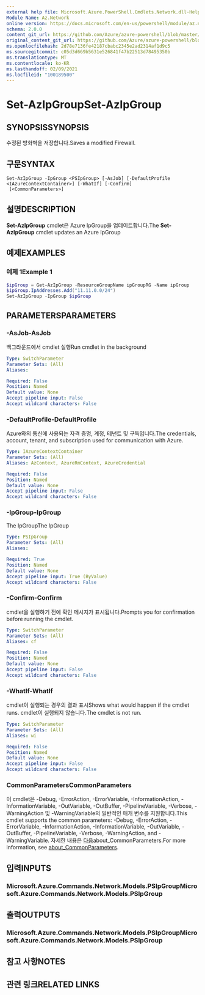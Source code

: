 ```yaml
---
external help file: Microsoft.Azure.PowerShell.Cmdlets.Network.dll-Help.xml
Module Name: Az.Network
online version: https://docs.microsoft.com/en-us/powershell/module/az.network/set-azipgroup
schema: 2.0.0
content_git_url: https://github.com/Azure/azure-powershell/blob/master/src/Network/Network/help/Set-AzIpGroup.md
original_content_git_url: https://github.com/Azure/azure-powershell/blob/master/src/Network/Network/help/Set-AzIpGroup.md
ms.openlocfilehash: 2d78e7136fe42187cbabc2345e2ad2314af1d9c5
ms.sourcegitcommit: c05d3d669b5631e526841f47b22513d78495350b
ms.translationtype: MT
ms.contentlocale: ko-KR
ms.lasthandoff: 02/09/2021
ms.locfileid: "100189500"
---
```

# <span data-ttu-id="afef3-101">Set-AzIpGroup</span><span class="sxs-lookup"><span data-stu-id="afef3-101">Set-AzIpGroup</span></span>

## <span data-ttu-id="afef3-102">SYNOPSIS</span><span class="sxs-lookup"><span data-stu-id="afef3-102">SYNOPSIS</span></span>
<span data-ttu-id="afef3-103">수정된 방화벽을 저장합니다.</span><span class="sxs-lookup"><span data-stu-id="afef3-103">Saves a modified Firewall.</span></span>

## <span data-ttu-id="afef3-104">구문</span><span class="sxs-lookup"><span data-stu-id="afef3-104">SYNTAX</span></span>

```
Set-AzIpGroup -IpGroup <PSIpGroup> [-AsJob] [-DefaultProfile <IAzureContextContainer>] [-WhatIf] [-Confirm]
 [<CommonParameters>]
```

## <span data-ttu-id="afef3-105">설명</span><span class="sxs-lookup"><span data-stu-id="afef3-105">DESCRIPTION</span></span>
<span data-ttu-id="afef3-106">**Set-AzIpGroup** cmdlet은 Azure IpGroup을 업데이트합니다.</span><span class="sxs-lookup"><span data-stu-id="afef3-106">The **Set-AzIpGroup** cmdlet updates an Azure IpGroup</span></span>

## <span data-ttu-id="afef3-107">예제</span><span class="sxs-lookup"><span data-stu-id="afef3-107">EXAMPLES</span></span>

### <span data-ttu-id="afef3-108">예제 1</span><span class="sxs-lookup"><span data-stu-id="afef3-108">Example 1</span></span>
```powershell
$ipGroup = Get-AzIpGroup -ResourceGroupName ipGroupRG -Name ipGroup
$ipGroup.IpAddresses.Add("11.11.0.0/24")
Set-AzIpGroup -IpGroup $ipGroup
```

## <span data-ttu-id="afef3-109">PARAMETERS</span><span class="sxs-lookup"><span data-stu-id="afef3-109">PARAMETERS</span></span>

### <span data-ttu-id="afef3-110">-AsJob</span><span class="sxs-lookup"><span data-stu-id="afef3-110">-AsJob</span></span>
<span data-ttu-id="afef3-111">백그라운드에서 cmdlet 실행</span><span class="sxs-lookup"><span data-stu-id="afef3-111">Run cmdlet in the background</span></span>

```yaml
Type: SwitchParameter
Parameter Sets: (All)
Aliases:

Required: False
Position: Named
Default value: None
Accept pipeline input: False
Accept wildcard characters: False
```

### <span data-ttu-id="afef3-112">-DefaultProfile</span><span class="sxs-lookup"><span data-stu-id="afef3-112">-DefaultProfile</span></span>
<span data-ttu-id="afef3-113">Azure와의 통신에 사용되는 자격 증명, 계정, 테넌트 및 구독입니다.</span><span class="sxs-lookup"><span data-stu-id="afef3-113">The credentials, account, tenant, and subscription used for communication with Azure.</span></span>

```yaml
Type: IAzureContextContainer
Parameter Sets: (All)
Aliases: AzContext, AzureRmContext, AzureCredential

Required: False
Position: Named
Default value: None
Accept pipeline input: False
Accept wildcard characters: False
```

### <span data-ttu-id="afef3-114">-IpGroup</span><span class="sxs-lookup"><span data-stu-id="afef3-114">-IpGroup</span></span>
<span data-ttu-id="afef3-115">The IpGroup</span><span class="sxs-lookup"><span data-stu-id="afef3-115">The IpGroup</span></span>

```yaml
Type: PSIpGroup
Parameter Sets: (All)
Aliases:

Required: True
Position: Named
Default value: None
Accept pipeline input: True (ByValue)
Accept wildcard characters: False
```

### <span data-ttu-id="afef3-116">-Confirm</span><span class="sxs-lookup"><span data-stu-id="afef3-116">-Confirm</span></span>
<span data-ttu-id="afef3-117">cmdlet을 실행하기 전에 확인 메시지가 표시됩니다.</span><span class="sxs-lookup"><span data-stu-id="afef3-117">Prompts you for confirmation before running the cmdlet.</span></span>

```yaml
Type: SwitchParameter
Parameter Sets: (All)
Aliases: cf

Required: False
Position: Named
Default value: None
Accept pipeline input: False
Accept wildcard characters: False
```

### <span data-ttu-id="afef3-118">-WhatIf</span><span class="sxs-lookup"><span data-stu-id="afef3-118">-WhatIf</span></span>
<span data-ttu-id="afef3-119">cmdlet이 실행되는 경우의 결과 표시</span><span class="sxs-lookup"><span data-stu-id="afef3-119">Shows what would happen if the cmdlet runs.</span></span>
<span data-ttu-id="afef3-120">cmdlet이 실행되지 않습니다.</span><span class="sxs-lookup"><span data-stu-id="afef3-120">The cmdlet is not run.</span></span>

```yaml
Type: SwitchParameter
Parameter Sets: (All)
Aliases: wi

Required: False
Position: Named
Default value: None
Accept pipeline input: False
Accept wildcard characters: False
```

### <span data-ttu-id="afef3-121">CommonParameters</span><span class="sxs-lookup"><span data-stu-id="afef3-121">CommonParameters</span></span>
<span data-ttu-id="afef3-122">이 cmdlet은 -Debug, -ErrorAction, -ErrorVariable, -InformationAction, -InformationVariable, -OutVariable, -OutBuffer, -PipelineVariable, -Verbose, -WarningAction 및 -WarningVariable의 일반적인 매개 변수를 지원합니다.</span><span class="sxs-lookup"><span data-stu-id="afef3-122">This cmdlet supports the common parameters: -Debug, -ErrorAction, -ErrorVariable, -InformationAction, -InformationVariable, -OutVariable, -OutBuffer, -PipelineVariable, -Verbose, -WarningAction, and -WarningVariable.</span></span> <span data-ttu-id="afef3-123">자세한 내용은 [다음](http://go.microsoft.com/fwlink/?LinkID=113216)about_CommonParameters.</span><span class="sxs-lookup"><span data-stu-id="afef3-123">For more information, see [about_CommonParameters](http://go.microsoft.com/fwlink/?LinkID=113216).</span></span>

## <span data-ttu-id="afef3-124">입력</span><span class="sxs-lookup"><span data-stu-id="afef3-124">INPUTS</span></span>

### <span data-ttu-id="afef3-125">Microsoft.Azure.Commands.Network.Models.PSIpGroup</span><span class="sxs-lookup"><span data-stu-id="afef3-125">Microsoft.Azure.Commands.Network.Models.PSIpGroup</span></span>

## <span data-ttu-id="afef3-126">출력</span><span class="sxs-lookup"><span data-stu-id="afef3-126">OUTPUTS</span></span>

### <span data-ttu-id="afef3-127">Microsoft.Azure.Commands.Network.Models.PSIpGroup</span><span class="sxs-lookup"><span data-stu-id="afef3-127">Microsoft.Azure.Commands.Network.Models.PSIpGroup</span></span>

## <span data-ttu-id="afef3-128">참고 사항</span><span class="sxs-lookup"><span data-stu-id="afef3-128">NOTES</span></span>

## <span data-ttu-id="afef3-129">관련 링크</span><span class="sxs-lookup"><span data-stu-id="afef3-129">RELATED LINKS</span></span>
